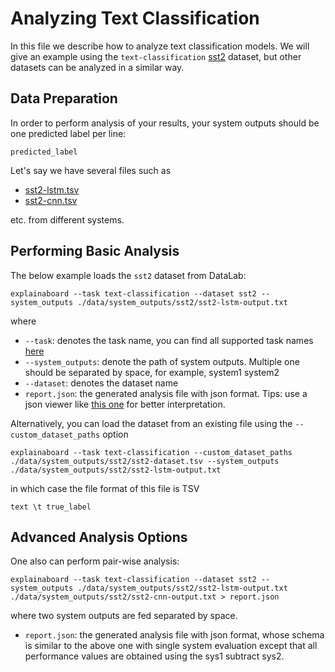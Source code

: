 # Analyzing Text Classification

In this file we describe how to analyze text classification models.
We will give an example using the `text-classification` [sst2](https://github.com/ExpressAI/ExplainaBoard/tree/main/data/datasets/sst2) dataset, but other datasets
can be analyzed in a similar way.

## Data Preparation

In order to perform analysis of your results, your system outputs should be one
predicted label per line:

```
predicted_label
```

Let's say we have several files such as 
* [sst2-lstm.tsv](https://github.com/ExpressAI/ExplainaBoard/blob/main/data/system_outputs/sst2/sst2-lstm-output.txt) 
* [sst2-cnn.tsv](https://github.com/ExpressAI/ExplainaBoard/blob/main/data/system_outputs/sst2/sst2-cnn-output.txt)

etc. from different systems.


## Performing Basic Analysis

The below example loads the `sst2` dataset from DataLab:
```shell
explainaboard --task text-classification --dataset sst2 --system_outputs ./data/system_outputs/sst2/sst2-lstm-output.txt
```

where
* `--task`: denotes the task name, you can find all supported task names [here](https://github.com/neulab/ExplainaBoard/blob/main/docs/cli_interface.md)
* `--system_outputs`: denote the path of system outputs. Multiple one should be
  separated by space, for example, system1 system2
* `--dataset`: denotes the dataset name
* `report.json`: the generated analysis file with json format. Tips: use a json viewer
  like [this one](http://jsonviewer.stack.hu/) for better interpretation.

Alternatively, you can load the dataset from an existing file using the
`--custom_dataset_paths` option

```shell
explainaboard --task text-classification --custom_dataset_paths ./data/system_outputs/sst2/sst2-dataset.tsv --system_outputs ./data/system_outputs/sst2/sst2-lstm-output.txt
```

in which case the file format of this file is TSV
```
text \t true_label
```

## Advanced Analysis Options

One also can perform pair-wise analysis:
```shell
explainaboard --task text-classification --dataset sst2 --system_outputs ./data/system_outputs/sst2/sst2-lstm-output.txt ./data/system_outputs/sst2/sst2-cnn-output.txt > report.json
```
where two system outputs are fed separated by space.
* `report.json`: the generated analysis file with json format, whose schema is similar 
  to the above one with single system evaluation except that
  all performance values are obtained using the sys1 subtract sys2.